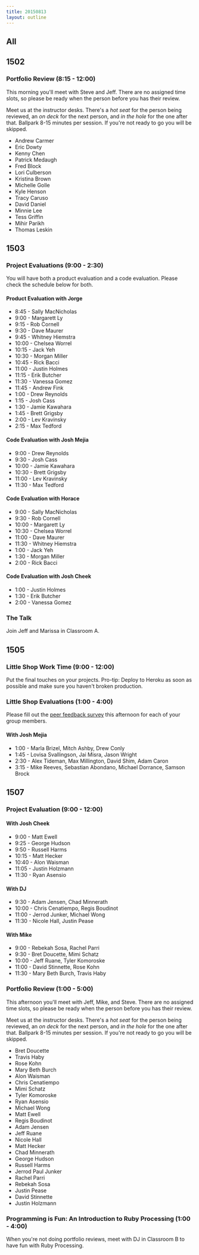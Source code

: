 ```yaml
---
title: 20150813
layout: outline
---
```


## All

## 1502

### Portfolio Review (8:15 - 12:00)

This morning you'll meet with Steve and Jeff. There are no assigned time slots, so please be ready when the person before you has their review.

Meet us at the instructor desks. There's a *hot seat* for the person being reviewed, an *on deck* for the next person, and *in the hole* for the one after that. Ballpark 8-15 minutes per session. If you're not ready to go you will be skipped.

* Andrew Carmer
* Eric Dowty
* Kenny Chen
* Patrick Medaugh
* Fred Block
* Lori Culberson
* Kristina Brown
* Michelle Golle
* Kyle Henson
* Tracy Caruso
* David Daniel
* Minnie Lee
* Tess Griffin
* Mihir Parikh
* Thomas Leskin

## 1503

### Project Evaluations (9:00 - 2:30)

You will have both a product evaluation and a code evaluation. Please check the schedule below for both.

#### Product Evaluation with Jorge

* 8:45 - Sally MacNicholas
* 9:00 - Margarett Ly
* 9:15 - Rob Cornell
* 9:30 - Dave Maurer
* 9:45 - Whitney Hiemstra
* 10:00 - Chelsea Worrel
* 10:15 - Jack Yeh
* 10:30 - Morgan Miller
* 10:45 - Rick Bacci
* 11:00 - Justin Holmes
* 11:15 - Erik Butcher
* 11:30 - Vanessa Gomez
* 11:45 - Andrew Fink
* 1:00 - Drew Reynolds
* 1:15 - Josh Cass
* 1:30 - Jamie Kawahara
* 1:45 - Brett Grigsby
* 2:00 - Lev Kravinsky
* 2:15 - Max Tedford

#### Code Evaluation with Josh Mejia

* 9:00 -  Drew Reynolds
* 9:30 -  Josh Cass
* 10:00 - Jamie Kawahara
* 10:30 - Brett Grigsby
* 11:00 - Lev Kravinsky
* 11:30 - Max Tedford

#### Code Evaluation with Horace

* 9:00 -  Sally MacNicholas
* 9:30 -  Rob Cornell
* 10:00 - Margarett Ly
* 10:30 - Chelsea Worrel
* 11:00 - Dave Maurer
* 11:30 - Whitney Hiemstra
* 1:00 - Jack Yeh
* 1:30 - Morgan Miller
* 2:00 - Rick Bacci

#### Code Evaluation with Josh Cheek

* 1:00 - Justin Holmes
* 1:30 - Erik Butcher
* 2:00 - Vanessa Gomez

### The Talk

Join Jeff and Marissa in Classroom A.


## 1505

### Little Shop Work Time (9:00 - 12:00)

Put the final touches on your projects. Pro-tip: Deploy to Heroku as soon as possible and make sure you haven't broken production.

### Little Shop Evaluations (1:00 - 4:00)

Please fill out the [peer feedback survey](http://goo.gl/forms/YHRR6TzhfT) this afternoon for each of your group members.

#### With Josh Mejia

* 1:00 - Marla Brizel, Mitch Ashby, Drew Conly
* 1:45 - Lovisa Svallingson, Jai Misra, Jason Wright
* 2:30 - Alex Tideman, Max Millington, David Shim, Adam Caron
* 3:15 - Mike Reeves, Sebastian Abondano, Michael Dorrance, Samson Brock


## 1507

### Project Evaluation (9:00 - 12:00)

#### With Josh Cheek

* 9:00 - Matt Ewell
* 9:25 - George Hudson
* 9:50 - Russell Harms
* 10:15 - Matt Hecker
* 10:40 - Alon Waisman
* 11:05 - Justin Holzmann
* 11:30 - Ryan Asensio

#### With DJ

* 9:30 -  Adam Jensen, Chad Minnerath
* 10:00 - Chris Cenatiempo, Regis Boudinot
* 11:00 - Jerrod Junker, Michael Wong
* 11:30 - Nicole Hall, Justin Pease

#### With Mike

* 9:00 -  Rebekah Sosa, Rachel Parri
* 9:30 -  Bret Doucette, Mimi Schatz
* 10:00 - Jeff Ruane, Tyler Komoroske
* 11:00 - David Stinnette, Rose Kohn
* 11:30 -  Mary Beth Burch, Travis Haby

### Portfolio Review (1:00 - 5:00)

This afternoon you'll meet with Jeff, Mike, and Steve. There are no assigned time slots, so please be ready when the person before you has their review.

Meet us at the instructor desks. There's a *hot seat* for the person being reviewed, an *on deck* for the next person, and *in the hole* for the one after that. Ballpark 8-15 minutes per session. If you're not ready to go you will be skipped.

* Bret Doucette
* Travis Haby
* Rose Kohn
* Mary Beth Burch
* Alon Waisman
* Chris Cenatiempo
* Mimi Schatz
* Tyler Komoroske
* Ryan Asensio
* Michael Wong
* Matt Ewell
* Regis Boudinot
* Adam Jensen
* Jeff Ruane
* Nicole Hall
* Matt Hecker
* Chad Minnerath
* George Hudson
* Russell Harms
* Jerrod Paul Junker
* Rachel Parri
* Rebekah Sosa
* Justin Pease
* David Stinnette
* Justin Holzmann

### Programming is Fun: An Introduction to Ruby Processing (1:00 - 4:00)

When you're not doing portfolio reviews, meet with DJ in Classroom B to have fun with Ruby Processing.
